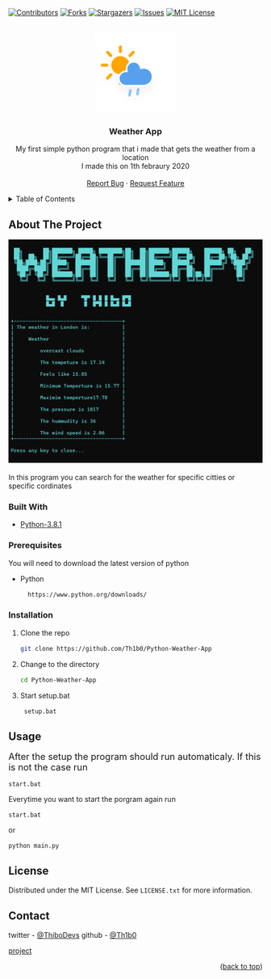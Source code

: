 <div id="top"></div>





[![Contributors][contributors-shield]][contributors-url]
[![Forks][forks-shield]][forks-url]
[![Stargazers][stars-shield]][stars-url]
[![Issues][issues-shield]][issues-url]
[![MIT License][license-shield]][license-url]



<!-- PROJECT LOGO -->
<br />
<div align="center">
    <img src="./img/rainy-1.svg" alt="Logo" width="160" height="160">
  </a>

<h3 align="center">Weather App</h3>

  <p align="center">
    My first simple python program that i made that gets the weather from a location<br>I made this on 1th febraury 2020
    <br />
    <br />
    <a href="https://github.com/Th1b0/Python-Weather-App/issues">Report Bug</a>
    ·
    <a href="https://github.com/Th1b0/Python-Weather-App/issues">Request Feature</a>
  </p>
</div>



<!-- TABLE OF CONTENTS -->
<details>
  <summary>Table of Contents</summary>
  <ol>
    <li>
      <a href="#about-the-project">About The Project</a>
      <ul>
        <li><a href="#built-with">Built With</a></li>
      </ul>
    </li>
    <li>
      <a href="#getting-started">Getting Started</a>
      <ul>
        <li><a href="#prerequisites">Prerequisites</a></li>
        <li><a href="#installation">Installation</a></li>
      </ul>
    </li>
    <li><a href="#usage">Usage</a></li>
    <li><a href="#license">License</a></li>
    <li><a href="#contact">Contact</a></li>

  </ol>
</details>



<!-- ABOUT THE PROJECT -->
## About The Project

<img src="./img/weather.png" alt="Logo">
<br>
<br>
In this program you can search for the weather for specific citties or specific cordinates<br>





### Built With

* [Python-3.8.1](https://www.python.org/downloads/release/python-381/)


### Prerequisites

You will need to download the latest version of python
* Python
  ```sh
    https://www.python.org/downloads/
  ```

### Installation


1. Clone the repo
   ```sh
   git clone https://github.com/Th1b0/Python-Weather-App
   ```
2. Change to the directory
   ```sh
   cd Python-Weather-App
   ```
3. Start setup.bat
   ```sh
    setup.bat
   ```





<!-- USAGE EXAMPLES -->
## Usage



 <font size="4">After the setup the program should run automaticaly. If this is not the case run</font>
 ```
 start.bat
 ```
 Everytime you want to start the porgram again run
  ```
 start.bat
 ```
 or
  ```
 python main.py
 ```









<!-- LICENSE -->
## License

Distributed under the MIT License. See `LICENSE.txt` for more information.




<!-- CONTACT -->
## Contact

twitter - [@ThiboDevs](https://twitter.com/ThiboDevs)
github - [@Th1b0](https://github.com/Th1b0)


[project](https://github.com/Th1b0/Python-Weather-App/issues)

<p align="right">(<a href="#top">back to top</a>)</p>







<!-- MARKDOWN LINKS & IMAGES -->
<!-- https://www.markdownguide.org/basic-syntax/#reference-style-links -->
[contributors-shield]: https://img.shields.io/github/contributors/Th1b0/Python-Weather-App.svg?style=for-the-badge
[contributors-url]: https://github.com/Th1b0/Python-Weather-App/graphs/contributors
[forks-shield]: https://img.shields.io/github/forks/Th1b0/Python-Weather-App.svg?style=for-the-badge
[forks-url]: https://github.com/Th1b0/Python-Weather-App/network/members
[stars-shield]: https://img.shields.io/github/stars/Th1b0/Python-Weather-App.svg?style=for-the-badge
[stars-url]: https://github.com/Th1b0/Python-Weather-App/stargazers
[issues-shield]: https://img.shields.io/github/issues/Th1b0/Python-Weather-App.svg?style=for-the-badge
[issues-url]: https://github.com/Th1b0/Python-Weather-App/issues
[license-shield]: https://img.shields.io/github/license/Th1b0/Python-Weather-App.svg?style=for-the-badge
[license-url]: https://github.com/Th1b0/Python-Weather-App/blob/master/LICENSE.txt
[linkedin-shield]: https://img.shields.io/badge/-LinkedIn-black.svg?style=for-the-badge&logo=linkedin&colorB=555
[linkedin-url]: https://linkedin.com/in/linkedin_username
[product-screenshot]: images/screenshot.png

